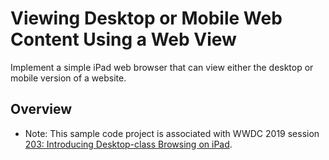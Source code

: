 # Viewing Desktop or Mobile Web Content Using a Web View

Implement a simple iPad web browser that can view either the desktop or mobile version of a website.

## Overview

- Note: This sample code project is associated with WWDC 2019 session [203: Introducing Desktop-class Browsing on iPad](https://developer.apple.com/videos/play/wwdc19/203/).
